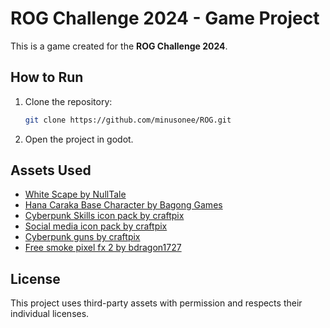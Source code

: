 # ROG Challenge 2024 - Game Project

This is a game created for the **ROG Challenge 2024**.

## How to Run

1. Clone the repository:
   ```bash
   git clone https://github.com/minusonee/ROG.git
   ```

2. Open the project in godot.

## Assets Used

- [White Scape by NullTale](https://nulltale.itch.io/white-scape?download)
- [Hana Caraka Base Character by Bagong Games](https://bagong-games.itch.io/hana-caraka-base-character?download)
- [Cyberpunk Skills icon pack by craftpix](https://free-game-assets.itch.io/free-skill-3232-icons-for-cyberpunk-game)
- [Social media icon pack by craftpix](https://free-game-assets.itch.io/free-social-media-icons-pixel-art)
- [Cyberpunk guns by craftpix](https://free-game-assets.itch.io/free-guns-for-cyberpunk-characters-pixel-art)
- [Free smoke pixel fx 2 by bdragon1727](https://bdragon1727.itch.io/free-smoke-fx-pixel-2?download)


## License

This project uses third-party assets with permission and respects their individual licenses.
